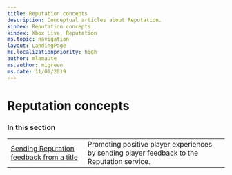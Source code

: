 ```yaml
---
title: Reputation concepts
description: Conceptual articles about Reputation.
kindex: Reputation concepts
kindex: Xbox Live, Reputation
ms.topic: navigation
layout: LandingPage
ms.localizationpriority: high
author: mlamaute
ms.author: migreen
ms.date: 11/01/2019
---
```


# Reputation concepts


### In this section

|     |     |
| --- | --- |
| [Sending Reputation feedback from a title](live-sending-reputation-feedback.md) | Promoting positive player experiences by sending player feedback to the Reputation service. |
